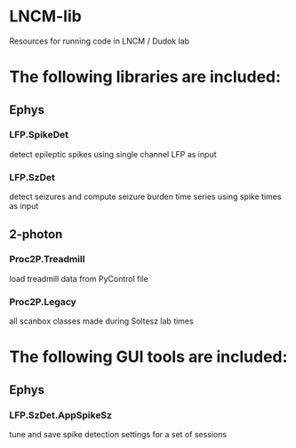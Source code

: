 # LNCM-lib
Resources for running code in LNCM / Dudok lab

# The following libraries are included:

## Ephys
### LFP.SpikeDet
detect epileptic spikes using single channel LFP as input
### LFP.SzDet
detect seizures and compute seizure burden time series using spike times as input

## 2-photon
### Proc2P.Treadmill
load treadmill data from PyControl file
### Proc2P.Legacy
all scanbox classes made during Soltesz lab times

# The following GUI tools are included: 

## Ephys
### LFP.SzDet.AppSpikeSz
tune and save spike detection settings for a set of sessions
